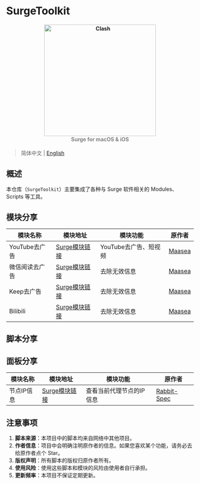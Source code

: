 # SurgeToolkit

<h4 align="center">
  <img src="https://raw.githubusercontent.com/risethan/SurgeToolkit/main/config/surge.jpeg" alt="Clash" width="300">
  <br><span style="color:gray">Surge for macOS & iOS</span><br>
</h4>

> 简体中文 | [English](https://github.com/risethan/SurgeToolkit/blob/main/config/README_en.md)

## 概述
本仓库（`SurgeToolkit`）主要集成了各种与 Surge 软件相关的 Modules、Scripts 等工具。

## 模块分享

| 模块名称       | 模块地址                                                                                     | 模块功能              | 原作者                                       |
| -------------- | -------------------------------------------------------------------------------------------- | --------------------- | -------------------------------------------- |
| YouTube去广告   | [Surge模块链接](https://raw.githubusercontent.com/Maasea/sgmodule/master/YoutubeAds.sgmodule)   | YouTube去广告、短视频 | [Maasea](https://github.com/Maasea)           |
| 微信阅读去广告   | [Surge模块链接](https://raw.githubusercontent.com/Maasea/sgmodule/master/WeRead.sgmodule)       | 去除无效信息          | [Maasea](https://github.com/Maasea)           |
| Keep去广告      | [Surge模块链接](https://raw.githubusercontent.com/Maasea/sgmodule/master/KeepAds.sgmodule)       | 去除无效信息          | [Maasea](https://github.com/Maasea)           |
| Bilibili        | [Surge模块链接](https://raw.githubusercontent.com/Maasea/sgmodule/master/Bilibili.Helper.sgmodule)| 去除无效信息          | [Maasea](https://github.com/Maasea)           |


## 脚本分享


## 面板分享
| 模块名称       | 模块地址                                                                                     | 模块功能              | 原作者                                       |
| -------------- | -------------------------------------------------------------------------------------------- | --------------------- | -------------------------------------------- |
| 节点IP信息   | [Surge模块链接](https://raw.githubusercontent.com/Rabbit-Spec/Surge/Master/Module/Panel/IP-Check/Moore/IP-Check.sgmodule)   | 查看当前代理节点的IP信息 | [Rabbit-Spec](https://github.com/Rabbit-Spec)           |


## 注意事项

1. **脚本来源**：本项目中的脚本均来自网络中其他项目。
2. **作者信息**：项目中会明确注明原作者的信息。如果您喜欢某个功能，请务必去给原作者点个 Star。
3. **版权声明**：所有脚本的版权归原作者所有。
4. **使用风险**：使用这些脚本和模块的风险由使用者自行承担。
5. **更新频率**：本项目不保证定期更新。
